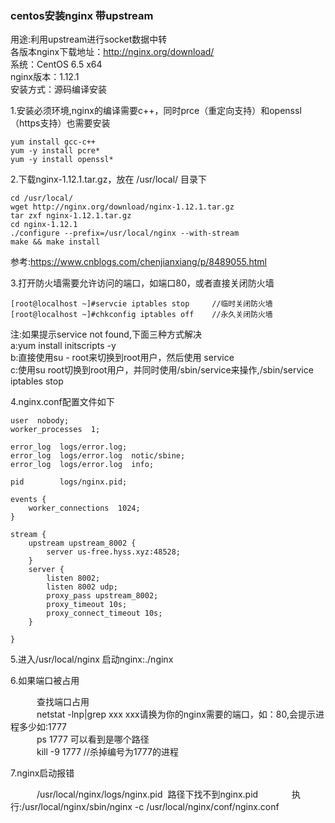 ### centos安装nginx 带upstream

用途:利用upstream进行socket数据中转  
各版本nginx下载地址：http://nginx.org/download/  
系统：CentOS 6.5 x64  
nginx版本：1.12.1  
安装方式：源码编译安装  

1.安装必须环境,nginx的编译需要c++，同时prce（重定向支持）和openssl（https支持）也需要安装  
```
yum install gcc-c++
yum -y install pcre*
yum -y install openssl*
```

2.下载nginx-1.12.1.tar.gz，放在 /usr/local/ 目录下  
```
cd /usr/local/
wget http://nginx.org/download/nginx-1.12.1.tar.gz
tar zxf nginx-1.12.1.tar.gz
cd nginx-1.12.1
./configure --prefix=/usr/local/nginx --with-stream
make && make install
```
参考:https://www.cnblogs.com/chenjianxiang/p/8489055.html  

3.打开防火墙需要允许访问的端口，如端口80，或者直接关闭防火墙  
```
[root@localhost ~]#servcie iptables stop     //临时关闭防火墙
[root@localhost ~]#chkconfig iptables off    //永久关闭防火墙
```
注:如果提示service not found,下面三种方式解决  
a:yum install initscripts -y  
b:直接使用su - root来切换到root用户，然后使用 service   
c:使用su root切换到root用户，并同时使用/sbin/service来操作,/sbin/service iptables stop
 
4.nginx.conf配置文件如下  
```
user  nobody;
worker_processes  1;

error_log  logs/error.log;
error_log  logs/error.log  notic/sbine;
error_log  logs/error.log  info;

pid        logs/nginx.pid;

events {
    worker_connections  1024;
}

stream {
    upstream upstream_8002 {
        server us-free.hyss.xyz:48528;  
    }
    server {
        listen 8002;
        listen 8002 udp;
        proxy_pass upstream_8002;
        proxy_timeout 10s;
        proxy_connect_timeout 10s;   
    }

}

```

5.进入/usr/local/nginx 启动nginx:./nginx  

6.如果端口被占用  

&emsp;&emsp;&emsp;查找端口占用  
&emsp;&emsp;&emsp;netstat -lnp|grep xxx   xxx请换为你的nginx需要的端口，如：80,会提示进程多少如:1777  
&emsp;&emsp;&emsp;ps 1777 可以看到是哪个路径  
&emsp;&emsp;&emsp;kill -9 1777 //杀掉编号为1777的进程

7.nginx启动报错  

&emsp;&emsp;&emsp;/usr/local/nginx/logs/nginx.pid  路径下找不到nginx.pid   
&emsp;&emsp;&emsp;执行:/usr/local/nginx/sbin/nginx -c /usr/local/nginx/conf/nginx.conf

